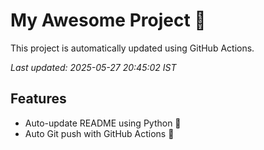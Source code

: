 # My Awesome Project 🚀

This project is automatically updated using GitHub Actions.

_Last updated: 2025-05-27 20:45:02 IST_

## Features
- Auto-update README using Python 🐍
- Auto Git push with GitHub Actions 🤖
